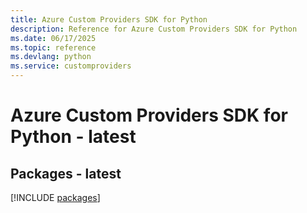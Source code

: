 ```yaml
---
title: Azure Custom Providers SDK for Python
description: Reference for Azure Custom Providers SDK for Python
ms.date: 06/17/2025
ms.topic: reference
ms.devlang: python
ms.service: customproviders
---
```

# Azure Custom Providers SDK for Python - latest
## Packages - latest
[!INCLUDE [packages](custom-providers-index.md)]